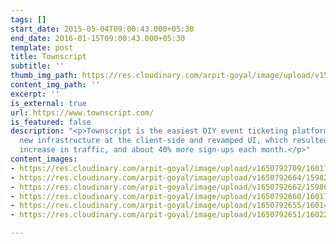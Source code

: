 ```yaml
---
tags: []
start_date: 2015-05-04T09:00:43.000+05:30
end_date: 2016-01-15T09:00:43.000+05:30
template: post
title: Townscript
subtitle: ''
thumb_img_path: https://res.cloudinary.com/arpit-goyal/image/upload/v1562815470/townscript.png
content_img_path: ''
excerpt: ''
is_external: true
url: https://www.townscript.com/
is_featured: false
description: "<p>Townscript is the easiest DIY event ticketing platform. I designed
  new infrastructure at the client-side and revamped UI, which resulted in a 200%
  increase in traffic, and about 40% more sign-ups each month.</p>"
content_images:
- https://res.cloudinary.com/arpit-goyal/image/upload/v1650792709/1601781131282_afiyyb.jpg
- https://res.cloudinary.com/arpit-goyal/image/upload/v1650792664/1598233033909_kvxgba.jpg
- https://res.cloudinary.com/arpit-goyal/image/upload/v1650792662/1598695869901_kklafj.jpg
- https://res.cloudinary.com/arpit-goyal/image/upload/v1650792660/1601750447917_s4xgmm.jpg
- https://res.cloudinary.com/arpit-goyal/image/upload/v1650792655/1601418234195_emxcki.jpg
- https://res.cloudinary.com/arpit-goyal/image/upload/v1650792651/1602277160684_hcqhh0.jpg

---
```

